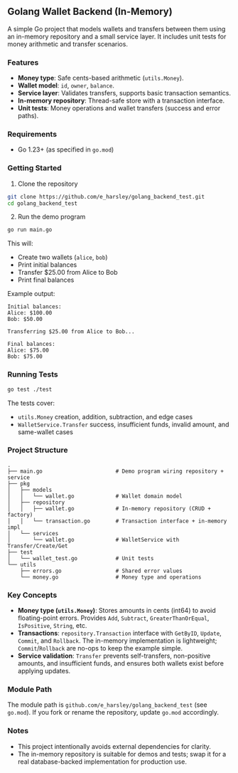 ## Golang Wallet Backend (In-Memory)

A simple Go project that models wallets and transfers between them using an in-memory repository and a small service layer. It includes unit tests for money arithmetic and transfer scenarios.

### Features
- **Money type**: Safe cents-based arithmetic (`utils.Money`).
- **Wallet model**: `id`, `owner`, `balance`.
- **Service layer**: Validates transfers, supports basic transaction semantics.
- **In-memory repository**: Thread-safe store with a transaction interface.
- **Unit tests**: Money operations and wallet transfers (success and error paths).

### Requirements
- Go 1.23+ (as specified in `go.mod`)

### Getting Started
1. Clone the repository
```bash
git clone https://github.com/e_harsley/golang_backend_test.git
cd golang_backend_test
```

2. Run the demo program
```bash
go run main.go
```
This will:
- Create two wallets (`alice`, `bob`)
- Print initial balances
- Transfer $25.00 from Alice to Bob
- Print final balances

Example output:
```text
Initial balances:
Alice: $100.00
Bob: $50.00

Transferring $25.00 from Alice to Bob...

Final balances:
Alice: $75.00
Bob: $75.00
```

### Running Tests
```bash
go test ./test
```
The tests cover:
- `utils.Money` creation, addition, subtraction, and edge cases
- `WalletService.Transfer` success, insufficient funds, invalid amount, and same-wallet cases

### Project Structure
```text
.
├── main.go                       # Demo program wiring repository + service
├── pkg
│   ├── models
│   │   └── wallet.go             # Wallet domain model
│   ├── repository
│   │   ├── wallet.go             # In-memory repository (CRUD + factory)
│   │   └── transaction.go        # Transaction interface + in-memory impl
│   └── services
│       └── wallet.go             # WalletService with Transfer/Create/Get
├── test
│   └── wallet_test.go            # Unit tests
└── utils
    ├── errors.go                 # Shared error values
    └── money.go                  # Money type and operations
```

### Key Concepts
- **Money type (`utils.Money`)**: Stores amounts in cents (int64) to avoid floating-point errors. Provides `Add`, `Subtract`, `GreaterThanOrEqual`, `IsPositive`, `String`, etc.
- **Transactions**: `repository.Transaction` interface with `GetByID`, `Update`, `Commit`, and `Rollback`. The in-memory implementation is lightweight; `Commit`/`Rollback` are no-ops to keep the example simple.
- **Service validation**: `Transfer` prevents self-transfers, non-positive amounts, and insufficient funds, and ensures both wallets exist before applying updates.

### Module Path
The module path is `github.com/e_harsley/golang_backend_test` (see `go.mod`). If you fork or rename the repository, update `go.mod` accordingly.

### Notes
- This project intentionally avoids external dependencies for clarity.
- The in-memory repository is suitable for demos and tests; swap it for a real database-backed implementation for production use.



